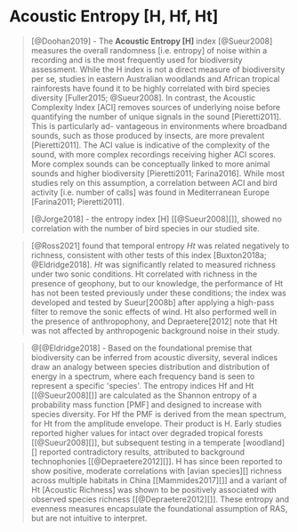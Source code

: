 # Acoustic Entropy [H, Hf, Ht]

> [@Doohan2019] - The **Acoustic Entropy [H]** index [@Sueur2008] measures the overall randomness [i.e. entropy] of noise within a recording and is the most frequently used for biodiversity assessment. While the H index is not a direct measure of biodiversity per se, studies in eastern Australian woodlands and African tropical rainforests have found it to be highly correlated with bird species diversity [Fuller2015; @Sueur2008]. In contrast, the Acoustic Complexity Index [ACI] removes sources of underlying noise before quantifying the number of unique signals in the sound [Pieretti2011]. This is particularly ad- vantageous in environments where broadband sounds, such as those produced by insects, are more prevalent [Pieretti2011]. The ACI value is indicative of the complexity of the sound, with more complex recordings receiving higher ACI scores. More complex sounds can be conceptually linked to more animal sounds and higher biodiversity [Pieretti2011; Farina2016]. While most studies rely on this assumption, a correlation between ACI and bird activity [i.e. number of calls] was found in Mediterranean Europe [Farina2011; Pieretti2011].
>
> [@Jorge2018] - the entropy index [H] [[@Sueur2008][]], showed no correlation with the number of bird species in our studied site.


> [@Ross2021] found that temporal entropy *Ht* was related negatively to richness, consistent with other tests of this index [Buxton2018a; @Eldridge2018]. *Ht* was significantly related to measured richness under two sonic conditions. Ht correlated with richness in the presence of geophony, but to our knowledge, the performance of Ht has not been tested previously under these conditions; the index was developed and tested by Sueur[2008b] after applying a high-pass filter to remove the sonic effects of wind. Ht also performed well in the presence of anthropophony, and Depraetere[2012] note that Ht was not affected by anthropogenic background noise in their study.

> \@[@Eldridge2018] - Based on the foundational premise that biodiversity can be inferred from acoustic diversity, several indices draw an analogy between species distribution and distribution of energy in a spectrum, where each frequency band is seen to represent a specific 'species'. The entropy indices Hf and Ht [[@Sueur2008][]] are calculated as the Shannon entropy of a probability mass function [PMF] and designed to increase with species diversity. For Hf the PMF is derived from the mean spectrum, for Ht from the amplitude envelope. Their product is H. Early studies reported higher values for intact over degraded tropical forests [[@Sueur2008][]], but subsequent testing in a temperate [woodland][] reported contradictory results, attributed to background technophonies [[@Depraetere2012][]]. H has since been reported to show positive, moderate correlations with [avian species][] richness across multiple habitats in China [[Mammides2017][]] and a variant of Ht [Acoustic Richness] was shown to be positively associated with observed species richness [[@Depraetere2012][]]. These entropy and evenness measures encapsulate the foundational assumption of RAS, but are not intuitive to interpret.